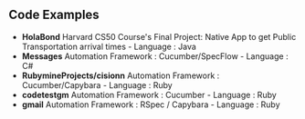 ## <a name="Code-Examples"></a>Code Examples

- **HolaBond** Harvard CS50 Course's Final Project: Native App to get Public Transportation arrival times - Language : Java 
- **Messages** Automation Framework : Cucumber/SpecFlow - Language : C# 
- **RubymineProjects/cisionn** Automation Framework : Cucumber/Capybara - Language : Ruby 
- **codetestgm** Automation Framework : Cucumber - Language : Ruby 
- **gmail** Automation Framework : RSpec / Capybara - Language : Ruby 
